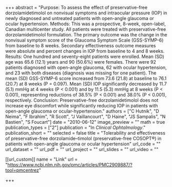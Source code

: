 +++
abstract = "Purpose: To assess the effect of preservative-free dorzolamidetimolol on nonvisual symptoms and intraocular pressure (IOP) in newly diagnosed and untreated patients with open-angle glaucoma or ocular hypertension. Methods: This was a prospective, 8-week, open-label, Canadian multicenter study. All patients were treated with preservative-free dorzolamidetimolol formulation. The primary outcome was the change in the nonvisual symptom score of the Glaucoma Symptom Scale (GSS-SYMP-6) from baseline to 8 weeks. Secondary effectiveness outcome measures were absolute and percent changes in IOP from baseline to 4 and 8 weeks. Results: One hundred and seventy-eight patients were enrolled. Mean (SD) age was 65.6 (12.1) years and 90 (50.6%) were females. There were 92 patients diagnosed with open-angle glaucoma, 62 with ocular hypertension, and 23 with both diseases (diagnosis was missing for one patient). The mean (SD) GSS-SYMP-6 score increased from 73.6 (21.8) at baseline to 76.1 (20.7) at 8 weeks (P = 0.097). Mean (SD) IOP significantly decreased by 11.7 (5.1) mmHg at 4 weeks (P < 0.001) and by 11.5 (5.3) mmHg at 8 weeks (P < 0.001), representing reductions of 38.5% (P < 0.001) and 38.0% (P < 0.001), respectively. Conclusion: Preservative-free dorzolamidetimolol does not increase eye discomfort while significantly reducing IOP in patients with open-angle glaucoma or ocular-hypertension."
authors = ["C Hutnik", "D Neima", "F Ibrahim", "R Scott", "J Vaillancourt", "D Haine", "JS Sampalis", "N Bastien", "S Foucart"]
date = "2010-06-12"
image_preview = ""
math = true
publication_types = ["2"]
publication = "In *Clinical Ophtalmology*."
publication_short = ""
selected = false
title = "Tolerability and effectiveness of preservative-free dorzolamide–timolol (preservative-free COSOPT®) in patients with open-angle glaucoma or ocular hypertension"
url_code = ""
url_dataset = ""
url_pdf = ""
url_project = ""
url_slides = ""
url_video = ""

[[url_custom]]
name = "Link"
url = "https://www.ncbi.nlm.nih.gov/pmc/articles/PMC2909887/?tool=pmcentrez"

+++


